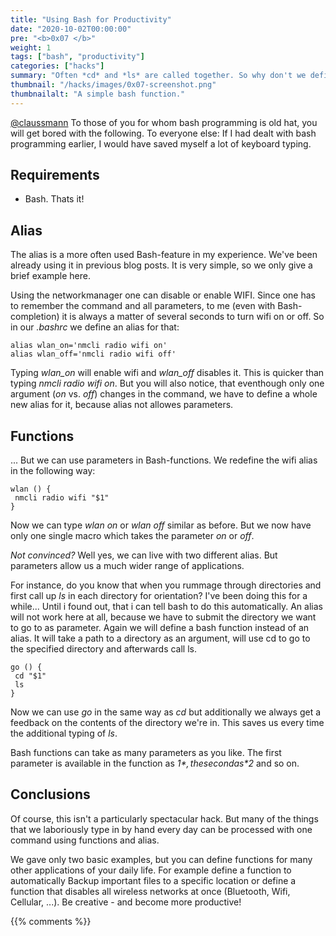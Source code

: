 ```yaml
---
title: "Using Bash for Productivity"
date: "2020-10-02T00:00:00"
pre: "<b>0x07 </b>"
weight: 1
tags: ["bash", "productivity"]
categories: ["hacks"]
summary: "Often *cd* and *ls* are called together. So why don't we define a macro for them? Bash allows to define functions and alias to make life easier."
thumbnail: "/hacks/images/0x07-screenshot.png"
thumbnailalt: "A simple bash function."
---
```


[@claussmann](https://github.com/claussmann)
To those of you for whom bash programming is old hat, you will get bored with the following.
To everyone else: If I had dealt with bash programming earlier, I would have saved myself a lot of keyboard typing.



## Requirements

- Bash. Thats it!

## Alias

The alias is a more often used Bash-feature in my experience.
We've been already using it in previous blog posts.
It is very simple, so we only give a brief example here.

Using the networkmanager one can disable or enable WIFI.
Since one has to remember the command and all parameters, to me (even with Bash-completion) it is always a matter of several seconds to turn wifi on or off.
So in our *.bashrc* we define an alias for that:

```
alias wlan_on='nmcli radio wifi on'
alias wlan_off='nmcli radio wifi off'

```

Typing *wlan_on* will enable wifi and *wlan_off* disables it. This is quicker than typing *nmcli radio wifi on*.
But you will also notice, that eventhough only one argument (*on* vs. *off*) changes in the command, we have to define a whole new alias for it, because alias not allowes parameters.

## Functions

... But we can use parameters in Bash-functions. We redefine the wifi alias in the following way:

```
wlan () {
 nmcli radio wifi "$1"
}

```

Now we can type *wlan on* or *wlan off* similar as before.
But we now have only one single macro which takes the parameter *on* or *off*.

*Not convinced?* Well yes, we can live with two different alias. But parameters allow us a much wider range of applications.

For instance, do you know that when you rummage through directories and first call up *ls* in each directory for orientation?
I've been doing this for a while... Until i found out, that i can tell bash to do this automatically.
An alias will not work here at all, because we have to submit the directory we want to go to as parameter.
Again we will define a bash function instead of an alias.
It will take a path to a directory as an argument, will use cd to go to the specified directory and afterwards call ls.

```
go () {
 cd "$1"
 ls
}

```

Now we can use *go* in the same way as *cd* but additionally we always get a feedback on the contents of the directory we're in.
This saves us every time the additional typing of *ls*.

Bash functions can take as many parameters as you like. The first parameter is available in the function as *$1*, the second as *$2* and so on.


## Conclusions

Of course, this isn't a particularly spectacular hack.
But many of the things that we laboriously type in by hand every day can be processed with one command using functions and alias.

We gave only two basic examples, but you can define functions for many other applications of your daily life.
For example define a function to automatically Backup important files to a specific location or define a function that disables all wireless networks at once (Bluetooth, Wifi, Cellular, ...).
Be creative - and become more productive!


{{% comments %}}
